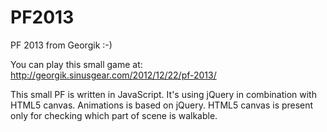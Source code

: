 PF2013
======

PF 2013 from Georgik :-)

You can play this small game at: http://georgik.sinusgear.com/2012/12/22/pf-2013/

This small PF is written in JavaScript. It's using jQuery in combination with HTML5 canvas.
Animations is based on jQuery. HTML5 canvas is present only for checking which part of scene is walkable.